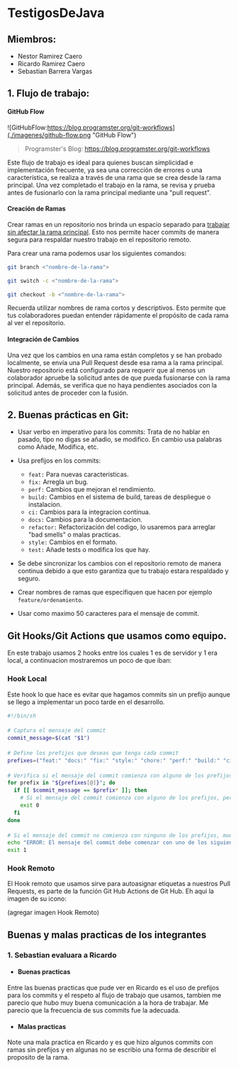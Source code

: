 # TestigosDeJava

## Miembros:

- Nestor Ramirez Caero
- Ricardo Ramirez Caero
- Sebastian Barrera Vargas

## 1. Flujo de trabajo:

#### GitHub Flow

![GitHubFlow:https://blog.programster.org/git-workflows](./imagenes/github-flow.png "GitHub Flow")

> Programster's Blog: https://blog.programster.org/git-workflows

Este flujo de trabajo es ideal para quienes buscan simplicidad e implementación frecuente, ya sea una corrección de errores o una característica, se realiza a través de una rama que se crea desde la rama principal. Una vez completado el trabajo en la rama, se revisa y prueba antes de fusionarlo con la rama principal mediante una "pull request".

#### Creación de Ramas

Crear ramas en un repositorio nos brinda un espacio separado para <u>trabajar sin afectar la rama principal</u>. Esto nos permite hacer commits de manera segura para respaldar nuestro trabajo en el repositorio remoto.

Para crear una rama podemos usar los siguientes comandos:

```bash
git branch <"nombre-de-la-rama">
```

```bash
git switch -c <"nombre-de-la-rama">
```

```bash
git checkout -b <"nombre-de-la-rama">
```

Recuerda utilizar nombres de rama cortos y descriptivos. Esto permite que tus colaboradores puedan entender rápidamente el propósito de cada rama al ver el repositorio.

#### Integración de Cambios
Una vez que los cambios en una rama están completos y se han probado localmente, se envía una Pull Request desde esa rama a la rama principal. Nuestro repositorio está configurado para requerir que al menos un colaborador apruebe la solicitud antes de que pueda fusionarse con la rama principal. Además, se verifica que no haya pendientes asociados con la solicitud antes de proceder con la fusión.

##  2. Buenas prácticas en Git:

* Usar verbo en imperativo para los commits: Trata de no hablar en pasado, tipo no digas se añadio, se modifico. En cambio usa palabras como Añade, Modifica, etc.
* Usa prefijos en los commits: 

    * `feat:` Para nuevas caracteristicas.
    * `fix:` Arregla un bug.
    * `perf:` Cambios que mejoran el rendimiento.
    * `build:` Cambios en el sistema de build, tareas de despliegue o instalacion.
    * `ci:` Cambios para la integracion continua.
    * `docs:` Cambios para la documentacion.
    * `refactor:` Refactorización del codigo, lo usaremos para arreglar "bad smells" o malas practicas.
    * `style:` Cambios en el formato.
    * `test:` Añade tests o modifica los que hay.
*  Se debe sincronizar los cambios con el repositorio remoto de manera continua debido a que esto garantiza que tu trabajo estara respaldado y seguro. 
* Crear nombres de ramas que especifiquen que hacen por ejemplo `feature/ordenamiento`.
* Usar como maximo 50 caracteres para el mensaje de commit.

## Git Hooks/Git Actions que usamos como equipo.
En este trabajo usamos 2 hooks entre los cuales 1 es de servidor y 1 era local, a continuacion mostraremos un poco de que iban:

### Hook Local

Este hook lo que hace es evitar que hagamos commits sin un prefijo aunque se llego a implementar un poco tarde en el desarrollo.

```bash
#!/bin/sh

# Captura el mensaje del commit
commit_message=$(cat "$1")

# Define los prefijos que deseas que tenga cada commit
prefixes=("feat:" "docs:" "fix:" "style:" "chore:" "perf:" "build:" "ci:" "refactor:" "test:")

# Verifica si el mensaje del commit comienza con alguno de los prefijos
for prefix in "${prefixes[@]}"; do
  if [[ $commit_message == $prefix* ]]; then
    # Si el mensaje del commit comienza con alguno de los prefijos, permite que el commit continúe
    exit 0
  fi
done

# Si el mensaje del commit no comienza con ninguno de los prefijos, muestra un error y evita que se realice el commit
echo "ERROR: El mensaje del commit debe comenzar con uno de los siguientes prefijos: ${prefixes[*]}"
exit 1
```

### Hook Remoto

El Hook remoto que usamos sirve para autoasignar etiquetas a nuestros Pull Requests, es parte de la función Git Hub Actions de Git Hub. Eh aqui la imagen de su icono:

(agregar imagen Hook Remoto)

## Buenas y malas practicas de los integrantes

### 1. Sebastian evaluara a Ricardo

* #### Buenas practicas

Entre las buenas practicas que pude ver en Ricardo es el uso de prefijos para los commits y el respeto al flujo de trabajo que usamos, tambien me parecio que hubo muy buena comunicación a la hora de trabajar. Me parecio que la frecuencia de sus commits fue la adecuada.

* #### Malas practicas

Note una mala practica en Ricardo y es que hizo algunos commits con ramas sin prefijos y en algunas no se escribio una forma de describir el proposito de la rama.